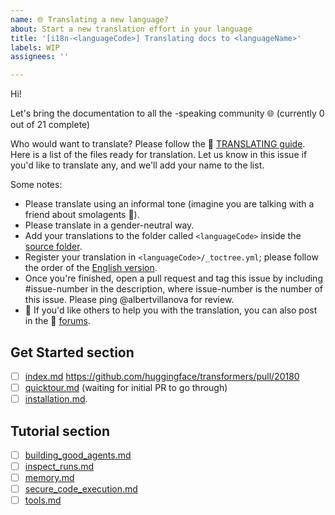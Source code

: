```yaml
---
name: 🌐 Translating a new language?
about: Start a new translation effort in your language
title: '[i18n-<languageCode>] Translating docs to <languageName>'
labels: WIP
assignees: ''

---
```


<!--
Note: Please search to see if an issue already exists for the language you are trying to translate.
-->

Hi!

Let's bring the documentation to all the <languageName>-speaking community 🌐 (currently 0 out of 21 complete)

Who would want to translate? Please follow the 🤗 [TRANSLATING guide](https://github.com/huggingface/smolagents/blob/main/docs/TRANSLATING.md). Here is a list of the files ready for translation. Let us know in this issue if you'd like to translate any, and we'll add your name to the list.

Some notes:

* Please translate using an informal tone (imagine you are talking with a friend about smolagents 🤗).
* Please translate in a gender-neutral way.
* Add your translations to the folder called `<languageCode>` inside the [source folder](https://github.com/huggingface/smolagents/tree/main/docs/source).
* Register your translation in `<languageCode>/_toctree.yml`; please follow the order of the [English version](https://github.com/huggingface/transformers/blob/main/docs/source/en/_toctree.yml).
* Once you're finished, open a pull request and tag this issue by including #issue-number in the description, where issue-number is the number of this issue. Please ping @albertvillanova for review.
* 🙋 If you'd like others to help you with the translation, you can also post in the 🤗 [forums](https://discuss.huggingface.co/).

## Get Started section

- [ ] [index.md](https://github.com/huggingface/smolagents/blob/main/docs/source/en/index.md) https://github.com/huggingface/transformers/pull/20180
- [ ] [quicktour.md](https://github.com/huggingface/smolagents/blob/main/docs/source/en/guided_tour.md) (waiting for initial PR to go through)
- [ ] [installation.md](https://github.com/huggingface/smolagents/blob/main/docs/source/en/installation.md).

## Tutorial section
- [ ] [building_good_agents.md](https://github.com/huggingface/smolagents/blob/main/docs/source/en/tutorials/building_good_agents.md)
- [ ]  [inspect_runs.md](https://github.com/huggingface/smolagents/blob/main/docs/source/en/tutorials/inspect_runs.md)
- [ ]  [memory.md](https://github.com/huggingface/smolagents/blob/main/docs/source/en/tutorials/memory.md)
- [ ]  [secure_code_execution.md](https://github.com/huggingface/smolagents/blob/main/docs/source/en/tutorials/secure_code_execution.md)
- [ ]  [tools.md](https://github.com/huggingface/smolagents/blob/main/docs/source/en/tutorials/tools.md)

<!--
Keep on adding more as you go 🔥
-->